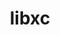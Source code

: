 ---
title: "libxc"
layout: cache
categories: [package, v0.18.1]
meta: {"versions": ["5.1.7"], "compilers": ["gcc@=7.3.1"], "oss": ["amzn2"], "platforms": ["linux"], "targets": ["aarch64", "graviton2", "x86_64_v3", "x86_64_v4"], "stacks": ["aws-ahug", "aws-ahug-aarch64", "root"], "num_specs": 4, "num_specs_by_stack": {"aws-ahug": 2, "root": 4, "aws-ahug-aarch64": 2}}
spec_details: [{"hash": "jkmhu3uaakuduwnzs5nmuzphvklrfplc", "compiler": "gcc@=7.3.1", "versions": ["5.1.7"], "os": "amzn2", "platform": "linux", "target": "x86_64_v4", "variants": ["~cuda", "+shared"], "stacks": ["aws-ahug", "root"], "size": "-", "tarball": "https://binaries.spack.io/releases/v0.18.1/build_cache/linux-amzn2-x86_64_v4/gcc-7.3.1/libxc-5.1.7/linux-amzn2-x86_64_v4-gcc-7.3.1-libxc-5.1.7-jkmhu3uaakuduwnzs5nmuzphvklrfplc.spack"}, {"hash": "yyumpj5oq3bociltti7e6nfv4qe5mceh", "compiler": "gcc@=7.3.1", "versions": ["5.1.7"], "os": "amzn2", "platform": "linux", "target": "graviton2", "variants": ["~cuda", "+shared"], "stacks": ["root", "aws-ahug-aarch64"], "size": "-", "tarball": "https://binaries.spack.io/releases/v0.18.1/build_cache/linux-amzn2-graviton2/gcc-7.3.1/libxc-5.1.7/linux-amzn2-graviton2-gcc-7.3.1-libxc-5.1.7-yyumpj5oq3bociltti7e6nfv4qe5mceh.spack"}, {"hash": "khpsv2quawranq2o7eayd3mkjqsv7oqf", "compiler": "gcc@=7.3.1", "versions": ["5.1.7"], "os": "amzn2", "platform": "linux", "target": "aarch64", "variants": ["~cuda", "+shared"], "stacks": ["root", "aws-ahug-aarch64"], "size": "-", "tarball": "https://binaries.spack.io/releases/v0.18.1/build_cache/linux-amzn2-aarch64/gcc-7.3.1/libxc-5.1.7/linux-amzn2-aarch64-gcc-7.3.1-libxc-5.1.7-khpsv2quawranq2o7eayd3mkjqsv7oqf.spack"}, {"hash": "7w4b3tsqgzfl637xnsb4evzrb6aydbzo", "compiler": "gcc@=7.3.1", "versions": ["5.1.7"], "os": "amzn2", "platform": "linux", "target": "x86_64_v3", "variants": ["~cuda", "+shared"], "stacks": ["aws-ahug", "root"], "size": "-", "tarball": "https://binaries.spack.io/releases/v0.18.1/build_cache/linux-amzn2-x86_64_v3/gcc-7.3.1/libxc-5.1.7/linux-amzn2-x86_64_v3-gcc-7.3.1-libxc-5.1.7-7w4b3tsqgzfl637xnsb4evzrb6aydbzo.spack"}]
---